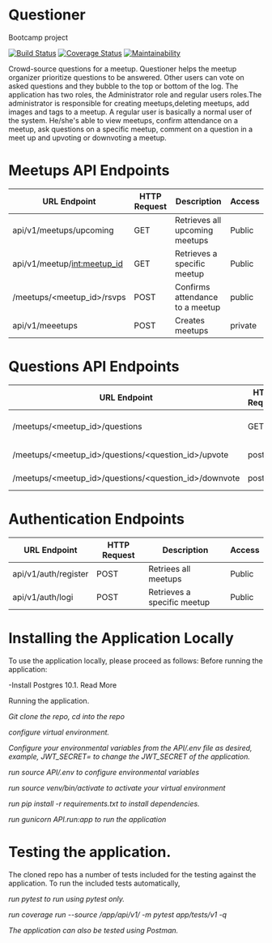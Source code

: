 # Questioner
Bootcamp project



[![Build Status](https://travis-ci.org/Astro2030/Questioner.svg?branch=develop)](https://travis-ci.org/Astro2030/Questioner) [![Coverage Status](https://coveralls.io/repos/github/Astro2030/Questioner/badge.svg?branch=develop)](https://coveralls.io/github/Astro2030/Questioner?branch=develop)  [![Maintainability](https://api.codeclimate.com/v1/badges/d47e0121aee0393fd5f8/maintainability)](https://codeclimate.com/github/Astro2030/Questioner/maintainability)



Crowd-source questions for a meetup. Questioner helps the meetup organizer prioritize
questions to be answered. Other users can vote on asked questions and they bubble to the top
or bottom of the log. The application has two roles, the Administrator role and regular users roles.The administrator is responsible for creating meetups,deleting meetups, add images and tags to a meetup. A regular user is basically a normal user of the system. He/she's able to view meetups, confirm attendance on a meetup, ask questions on a specific meetup, comment on a question in a meet up and upvoting or downvoting a meetup.


# Meetups API Endpoints

URL Endpoint                          | HTTP Request   |  Description                     | Access         |
-----------------------------------   | -------------  | -----------------------          |--------------- |
api/v1/meetups/upcoming                |     GET        |  Retrieves all upcoming meetups            |  Public        |
api/v1/meetup/<int:meetup_id>         |     GET        |  Retrieves a specific meetup     |  Public        |
/meetups/<meetup_id>/rsvps|     POST       |  Confirms attendance to a meetup |  public        |
api/v1/meeetups   |    POST    |    Creates meetups   | private |

# Questions API Endpoints

URL Endpoint                          | HTTP Request   |  Description                     | Access         |
-----------------------------------   | -------------  | -----------------------          |--------------- |
/meetups/<meetup_id>/questions   |     GET        |  Retrieves a specific meetup     |  Public        |
/meetups/<meetup_id>/questions/<question_id>/upvote |  post   |    upvotes a question | public    |
/meetups/<meetup_id>/questions/<question_id>/downvote | post  |   Downvotes a question| public    |

# Authentication Endpoints

URL Endpoint                          | HTTP Request   |  Description                     | Access         |
-----------------------------------   | -------------  | -----------------------          |--------------- |
api/v1/auth/register                      |     POST        |  Retriees all meetups            |  Public        |
api/v1/auth/logi    |     POST       |  Retrieves a specific meetup     |  Public        |

# Installing the Application Locally
To use the application locally, please proceed as follows: Before running the application:

-Install Postgres 10.1. Read More


Running the application.

*Git clone the repo, cd into the repo*

*configure virtual environment.*

*Configure your environmental variables from the API/.env file as desired, example, JWT_SECRET=<your-secret> to change the JWT_SECRET of the application.*
  
*run source API/.env to configure environmental variables*

*run source venv/bin/activate to activate your virtual environment*

*run pip install -r requirements.txt to install dependencies.*

*run gunicorn API.run:app to run the application*

  
# Testing the application.

The cloned repo has a number of tests included for the testing against the application. To run the included tests automatically,

*run pytest to run using pytest only.*

*run coverage run --source /app/api/v1/ -m pytest app/tests/v1 -q*

*The application can also be tested using Postman.*


